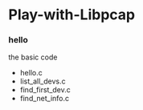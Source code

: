 # Play-with-Libpcap

###  hello
 the basic code

* hello.c
* list_all_devs.c
* find_first_dev.c
* find_net_info.c


